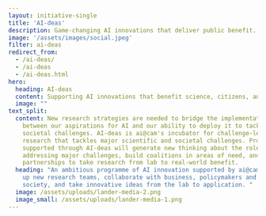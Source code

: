 ```yaml
---
layout: initiative-single
title: 'AI-deas'
description: Game-changing AI innovations that deliver public benefit.
image: '/assets/images/social.jpeg'
filter: ai-deas
redirect_from:
  - /ai-deas/
  - /ai-deas
  - /ai-deas.html
hero:
  heading: AI-deas
  content: Supporting AI innovations that benefit science, citizens, and society.
  image: ""
text_split:
  content: New research strategies are needed to bridge the implementation gap
    between our aspirations for AI and our ability to deploy it to tackle major
    societal challenges. AI-deas is ai@cam's incubator for challenge-led AI
    research that tackles major scientific and societal challenges. Projects
    supported through AI-deas will generate new thinking about the role of AI in
    addressing major challenges, build coalitions in areas of need, and create
    partnerships to take research from lab to real-world benefit.
  heading: "An ambitious programme of AI innovation supported by ai@cam will spin
    up new research teams, collaborate with business, policymakers and civil
    society, and take innovative ideas from the lab to application. "
  image: /assets/uploads/lander-media-2.png
  image_small: /assets/uploads/lander-media-1.png
---
```

